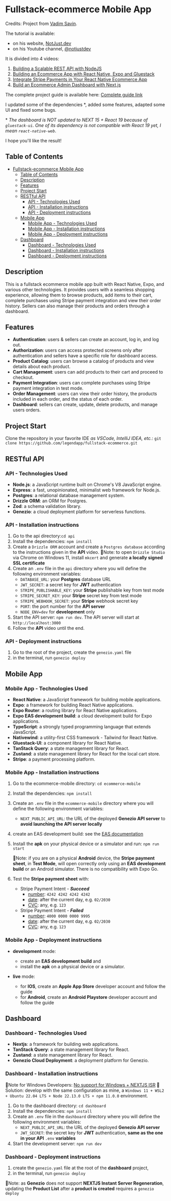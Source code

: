 # Fullstack-ecommerce Mobile App

Credits:
Project from [Vadim Savin](https://www.linkedin.com/in/vadimsavin).

The tutorial is available:

- on his website, [NotJust.dev](https://www.notjust.dev/)
- on his Youtube channel, [@notjustdev](https://www.youtube.com/@notjustdev)

It is divided into 4 videos:

1. [Building a Scalable REST API with NodeJS](https://www.notjust.dev/projects/scalable-api-nodejs)
2. [Building an Ecommerce App with React Native, Expo and Gluestack](https://www.notjust.dev/projects/ecommerce-app-ui)
3. [Integrate Stripe Payments in Your React Native Ecommerce App](https://www.youtube.com/watch?v=DsXz90g7gEk)
4. [Build an Ecommerce Admin Dashboard with Next.js](https://www.notjust.dev/projects/ecommerce-admin-dashboard)

The complete project guide is available here: [Complete guide link](https://assets.notjust.dev/ecom)

I updated some of the dependencies \*, added some features, adapted some UI and fixed some bugs.

\* _The dashboard is NOT updated to NEXT 15 + React 19 because of `gluestack-ui`. One of its dependency is not compatible with React 19 yet, I mean `react-native-web`_.

I hope you'll like the result!

## Table of Contents

- [Fullstack-ecommerce Mobile App](#fullstack-ecommerce-mobile-app)
  - [Table of Contents](#table-of-contents)
  - [Description](#description)
  - [Features](#features)
  - [Project Start](#project-start)
  - [RESTful API](#restful-api)
    - [API - Technologies Used](#api---technologies-used)
    - [API - Installation instructions](#api---installation-instructions)
    - [API - Deployment instructions](#api---deployment-instructions)
  - [Mobile App](#mobile-app)
    - [Mobile App - Technologies Used](#mobile-app---technologies-used)
    - [Mobile App - Installation instructions](#mobile-app---installation-instructions)
    - [Mobile App - Deployment instructions](#mobile-app---deployment-instructions)
  - [Dashboard](#dashboard)
    - [Dashboard - Technologies Used](#dashboard---technologies-used)
    - [Dashboard - Installation instructions](#dashboard---installation-instructions)
    - [Dashboard - Deployment instructions](#dashboard---deployment-instructions)

## Description

This is a fullstack ecommerce mobile app built with React Native, Expo, and various other technologies. It provides users with a seamless shopping experience, allowing them to browse products, add items to their cart, complete purchases using Stripe payment integration and view their order history. Sellers can also manage their products and orders through a dashboard.

## Features

- **Authentication**: users & sellers can create an account, log in, and log out.
- **Authorization**: users can access protected screens only after authentication and sellers have a specific role for dashboard access.
  <br />
- **Product Catalog**: users can browse a catalog of products and view details about each product.
- **Cart Management**: users can add products to their cart and proceed to checkout.
- **Payment Integration**: users can complete purchases using Stripe payment integration in test mode.
- **Order Management**: users can view their order history, the products included in each order, and the status of each order.
  <br />
- **Dashboard**: sellers can create, update, delete products, and manage users orders.

## Project Start

Clone the repository in your favorite IDE _as VSCode, IntelliJ IDEA, etc._:
`git clone https://github.com/legendapp/fullstack-ecommerce.git`

## RESTful API

### API - Technologies Used

- **Node.js**: a JavaScript runtime built on Chrome's V8 JavaScript engine.
- **Express**: a fast, unopinionated, minimalist web framework for Node.js.
- **Postgres**: a relational database management system.
- **Drizzle ORM**: an ORM for Postgres.
- **Zod**: a schema validation library.
- **Genezio**: a cloud deployment platform for serverless functions.

### API - Installation instructions

1. Go to the api directory:`cd api`
2. Install the dependencies: `npm install`
3. Create a `Drizzle ORM` account and create a `Postgres database` according to the instructions given in the **API** video.
   📍Note: to open `Drizzle Studio` via Chrome on Windows 11, install `mkcert` and generate **a locally signed SSL certificate**
4. Create an `.env` file in the `api` directory where you will define the following environment variables:
   - `DATABASE_URL`: your **Postgres** database URL
   - `JWT_SECRET`: a secret key for **JWT** authentication
   - `STRIPE_PUBLISHABLE_KEY`: your **Stripe** publishable key from test mode
   - `STRIPE_SECRET_KEY`: your **Stripe** secret key from test mode
   - `STRIPE_WEBHOOK_SECRET`: your **Stripe** webhook secret key
   - `PORT`: the port number for the **API server**
   - `NODE_ENV=dev` for **development** only
5. Start the API server: `npm run dev`. The API server will start at `http://localhost:3000`
6. Follow the **API** video until the end.

### API - Deployment instructions

1. Go to the root of the project, create the `genezio.yaml` file
2. in the terminal, run `genezio deploy`

## Mobile App

### Mobile App - Technologies Used

- **React Native**: a JavaScript framework for building mobile applications.
- **Expo**: a framework for building React Native applications.
- **Expo Router**: a routing library for React Native applications.
- **Expo EAS development build**: a cloud development build for Expo applications.
- **TypeScript**: a strongly typed programming language that extends JavaScript.
- **Nativewind**: a utility-first CSS framework - Tailwind for React Native.
- **Gluestack-UI**: a component library for React Native.
- **TanStack Query**: a state management library for React.
- **Zustand**: a state management library for React for the local cart store.
- **Stripe**: a payment processing platform.

### Mobile App - Installation instructions

1. Go to the ecommerce-mobile directory: `cd ecommerce-mobile`
2. Install the dependencies: `npm install`
3. Create an `.env` file in the `ecommerce-mobile` directory where you will define the following environment variables:
   - `NEXT_PUBLIC_API_URL`: the URL of the deployed **Genezio API server** to **avoid launching the API server locally**
4. create an EAS development build: see the [EAS documentation](https://docs.expo.dev/build/setup/)
5. Install the **apk** on your physical device or a simulator and run: `npm run start`

   📍Note: if you are on a physical **Android** device, the **Stripe payment sheet**, in **Test Mode**, will open correctly only using an **EAS development build** or an Android simulator. There is no compatibility with Expo Go.

6. Test the **Stripe payment sheet** with:
   - Stripe Payment Intent - **_Succeed_**
     - <u>number</u>: `4242 4242 4242 4242`
     - <u>date</u>: after the current day, e.g. `02/2030`
     - <u>CVC</u>: any, e.g. `123`
   - Stripe Payment Intent - **_Failed_**
     - <u>number</u>: `4000 0000 0000 9995`
     - <u>date</u>: after the current day, e.g. `02/2030`
     - <u>CVC</u>: any, e.g. `123`

### Mobile App - Deployment instructions

- **development** mode:

  - create an **EAS development build** and
  - install the **apk** on a physical device or a simulator.

- **live** mode:

  - for **IOS**, create an **Apple App Store** developer account and follow the guide
  - for **Android**, create an **Android Playstore** developer account and follow the guide

## Dashboard

### Dashboard - Technologies Used

- **Nextjs**: a framework for building web applications.
- **TanStack Query**: a state management library for React.
- **Zustand**: a state management library for React.
- **Genezio Cloud Deployment**: a deployment platform for Genezio.

### Dashboard - Installation instructions

📍Note for Windows Developers: [No support for Windows + NEXTJS ISR](https://genezio.com/docs/frameworks/nextjs/)
📍Solution: develop with the same configuration as mine, a `Windows 11 + WSL2 + Ubuntu 22.04 LTS + Node 22.13.0 LTS + npm 11.0.0` environment.

1. Go to the dashboard directory: `cd dashboard`
2. Install the dependencies: `npm install`
3. Create an `.env` file in the `dashboard` directory where you will define the following environment variables:
   - `NEXT_PUBLIC_API_URL`: the URL of the deployed **Genezio API server**
   - `JWT_SECRET`: the secret key for **JWT** authentication, **same as the one in your API** `.env` **variables**
4. Start the development server: `npm run dev`

### Dashboard - Deployment instructions

1. create the `genezio.yaml` file at the root of the **dashboard** project,
2. in the terminal, run `genezio deploy`

📍Note: as **Genezio** does not support **NEXTJS Instant Server Regeneration**, updating the **Product List** after a **product is created** requires a `genezio deploy`
